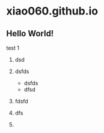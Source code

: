 # xiao060.github.io

## Hello World!

test 1

1. dsd
2. dsfds
   - dsfds
   - dfsd
  
3. fdsfd
4. dfs
5. 
